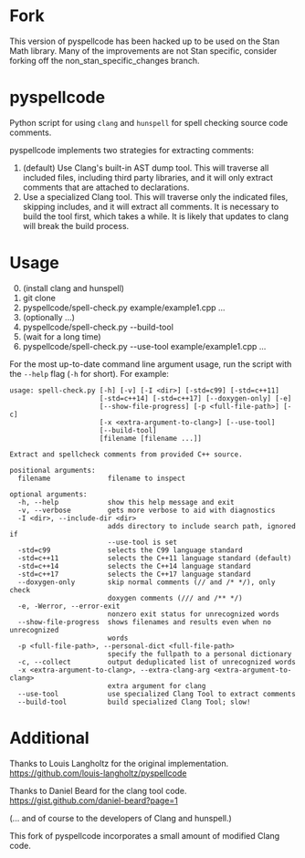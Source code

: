 # Fork
This version of pyspellcode has been hacked up to be used on the Stan Math library. Many of the improvements are not Stan specific, consider forking off the non_stan_specific_changes branch.

# pyspellcode
Python script for using `clang` and `hunspell` for spell checking source code comments.

pyspellcode implements two strategies for extracting comments:
1. (default) Use Clang's built-in AST dump tool. This will traverse all included files, including third party libraries, and it will only extract comments that are attached to declarations.
2. Use a specialized Clang tool. This will traverse only the indicated files, skipping includes, and it will extract all comments. It is necessary to build the tool first, which takes a while. It is likely that updates to clang will break the build process.

# Usage

0. (install clang and hunspell)
1. git clone
2. pyspellcode/spell-check.py example/example1.cpp ...
3. (optionally ...)
4. pyspellcode/spell-check.py --build-tool
5. (wait for a long time)
6. pyspellcode/spell-check.py --use-tool example/example1.cpp ...

For the most up-to-date command line argument usage, run the script with the `--help` flag (`-h` for short). For example:

```
usage: spell-check.py [-h] [-v] [-I <dir>] [-std=c99] [-std=c++11]
                      [-std=c++14] [-std=c++17] [--doxygen-only] [-e]
                      [--show-file-progress] [-p <full-file-path>] [-c]
                      [-x <extra-argument-to-clang>] [--use-tool]
                      [--build-tool]
                      [filename [filename ...]]

Extract and spellcheck comments from provided C++ source.

positional arguments:
  filename              filename to inspect

optional arguments:
  -h, --help            show this help message and exit
  -v, --verbose         gets more verbose to aid with diagnostics
  -I <dir>, --include-dir <dir>
                        adds directory to include search path, ignored if
                        --use-tool is set
  -std=c99              selects the C99 language standard
  -std=c++11            selects the C++11 language standard (default)
  -std=c++14            selects the C++14 language standard
  -std=c++17            selects the C++17 language standard
  --doxygen-only        skip normal comments (// and /* */), only check
                        doxygen comments (/// and /** */)
  -e, -Werror, --error-exit
                        nonzero exit status for unrecognized words
  --show-file-progress  shows filenames and results even when no unrecognized
                        words
  -p <full-file-path>, --personal-dict <full-file-path>
                        specify the fullpath to a personal dictionary
  -c, --collect         output deduplicated list of unrecognized words
  -x <extra-argument-to-clang>, --extra-clang-arg <extra-argument-to-clang>
                        extra argument for clang
  --use-tool            use specialized Clang Tool to extract comments
  --build-tool          build specialized Clang Tool; slow!
```

# Additional

Thanks to Louis Langholtz for the original implementation.
https://github.com/louis-langholtz/pyspellcode

Thanks to Daniel Beard for the clang tool code.
https://gist.github.com/daniel-beard?page=1

(... and of course to the developers of Clang and hunspell.)

This fork of pyspellcode incorporates a small amount of modified Clang code.
